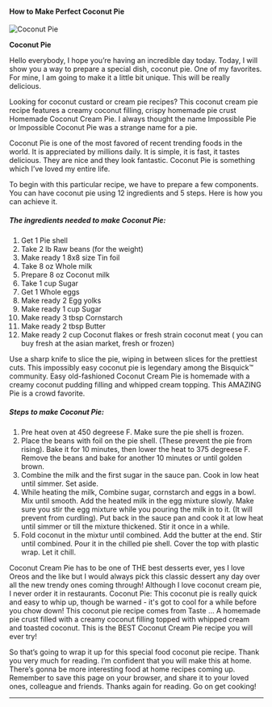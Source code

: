             

#### How to Make Perfect Coconut Pie

![Coconut Pie](https://img-global.cpcdn.com/recipes/72127261/751x532cq70/coconut-pie-recipe-main-photo.jpg)

**Coconut Pie**

Hello everybody, I hope you’re having an incredible day today. Today, I will show you a way to prepare a special dish, coconut pie. One of my favorites. For mine, I am going to make it a little bit unique. This will be really delicious.

Looking for coconut custard or cream pie recipes? This coconut cream pie recipe features a creamy coconut filling, crispy homemade pie crust Homemade Coconut Cream Pie. I always thought the name Impossible Pie or Impossible Coconut Pie was a strange name for a pie.

Coconut Pie is one of the most favored of recent trending foods in the world. It is appreciated by millions daily. It is simple, it is fast, it tastes delicious. They are nice and they look fantastic. Coconut Pie is something which I’ve loved my entire life.

To begin with this particular recipe, we have to prepare a few components. You can have coconut pie using 12 ingredients and 5 steps. Here is how you can achieve it.

##### The ingredients needed to make Coconut Pie:

1.  Get 1 Pie shell
2.  Take 2 lb Raw beans (for the weight)
3.  Make ready 1 8x8 size Tin foil
4.  Take 8 oz Whole milk
5.  Prepare 8 oz Coconut milk
6.  Take 1 cup Sugar
7.  Get 1 Whole eggs
8.  Make ready 2 Egg yolks
9.  Make ready 1 cup Sugar
10.  Make ready 3 tbsp Cornstarch
11.  Make ready 2 tbsp Butter
12.  Make ready 2 cup Coconut flakes or fresh strain coconut meat ( you can buy fresh at the asian market, fresh or frozen)

Use a sharp knife to slice the pie, wiping in between slices for the prettiest cuts. This impossibly easy coconut pie is legendary among the Bisquick™ community. Easy old-fashioned Coconut Cream Pie is homemade with a creamy coconut pudding filling and whipped cream topping. This AMAZING Pie is a crowd favorite.

##### Steps to make Coconut Pie:

1.  Pre heat oven at 450 degreese F. Make sure the pie shell is frozen.
2.  Place the beans with foil on the pie shell. (These prevent the pie from rising). Bake it for 10 minutes, then lower the heat to 375 degreese F. Remove the beans and bake for another 10 minutes or until golden brown.
3.  Combine the milk and the first sugar in the sauce pan. Cook in low heat until simmer. Set aside.
4.  While heating the milk, Combine sugar, cornstarch and eggs in a bowl. Mix until smooth. Add the heated milk in the egg mixture slowly. Make sure you stir the egg mixture while you pouring the milk in to it. (It will prevent from curdling). Put back in the sauce pan and cook it at low heat until simmer or till the mixture thickened. Stir it once in a while.
5.  Fold coconut in the mixtur until combined. Add the butter at the end. Stir until combined. Pour it in the chilled pie shell. Cover the top with plastic wrap. Let it chill.

Coconut Cream Pie has to be one of THE best desserts ever, yes I love Oreos and the like but I would always pick this classic dessert any day over all the new trendy ones coming through! Although I love coconut cream pie, I never order it in restaurants. Coconut Pie: This coconut pie is really quick and easy to whip up, though be warned - it's got to cool for a while before you chow down! This coconut pie recipe comes from Taste … A homemade pie crust filled with a creamy coconut filling topped with whipped cream and toasted coconut. This is the BEST Coconut Cream Pie recipe you will ever try!

So that’s going to wrap it up for this special food coconut pie recipe. Thank you very much for reading. I’m confident that you will make this at home. There’s gonna be more interesting food at home recipes coming up. Remember to save this page on your browser, and share it to your loved ones, colleague and friends. Thanks again for reading. Go on get cooking!

* * *